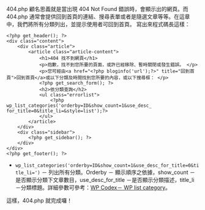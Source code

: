 404.php 顧名思義就是當出現 404 Not Found 錯誤時，會顯示出的網頁。而 404.php 通常會提供回到首頁的連結、搜尋表單或者是隨選文章等等。在這章中，我們將所有分類列出，並提示使用者可回到首頁。  寫出來程式碼長這樣：

```
<?php get_header(); ?>
<div class="content">
    <div class="article">
        <article class="article-content">
            <h1>404 找不到網頁</h1>
            <p>抱歉，找不到您所要的頁面，或許已經移除、暫時關閉或發生錯誤。 </p>
            <p>您可經由<a href="<?php bloginfo('url');?>" title="回到首頁">回到首頁</a>或以下分類及時間找到您所要的內容，或以下搜尋框： </p>
            <?php get_search_form(); ?>
            <h2>依分類查詢</h2>
            <ul class="errorlist">
                <?php wp_list_categories('orderby=ID&show_count=1&use_desc_ for_title=0&title_li=&style=list');?>
            </ul>
        </article>
    </div>
    <div class="sidebar">
        <?php get_sidebar(); ?>
    </div>
</div>
<?php get_footer(); ?>

```

- `wp_list_categories('orderby=ID&show_count=1&use_desc_for_title=0&title_li=')` － 列出所有分類。Orderby － 顯示順序之依據，show_count － 是否顯示分類下文章數目，use_desc_for_title －是否顯示分類描述，title_li －分類標題。詳細參數可參考：[WP Codex－ WP list category](http://codex.wordpress.org/Template_Tags/wp_list_categories)。

這樣，404.php 就完成囉！

